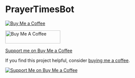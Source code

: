 # PrayerTimesBot


[![Buy Me a Coffee](https://img.shields.io/badge/Buy%20Me%20a%20Coffee-Donate-yellow.svg)](https://www.buymeacoffee.com/paytechuz)

<a href="https://www.buymeacoffee.com/paytechuz" target="_blank"><img src="https://cdn.buymeacoffee.com/buttons/default-orange.png" alt="Buy Me A Coffee" height="41" width="174"></a>

[Support me on Buy Me a Coffee](https://www.buymeacoffee.com/paytechuz)

If you find this project helpful, consider [buying me a coffee](https://www.buymeacoffee.com/paytechuz).

[![Support Me on Buy Me a Coffee](https://img.shields.io/badge/Support%20Me%20on-Buy%20Me%20a%20Coffee-orange?style=for-the-badge&logo=buy-me-a-coffee)](https://www.buymeacoffee.com/paytechuz)